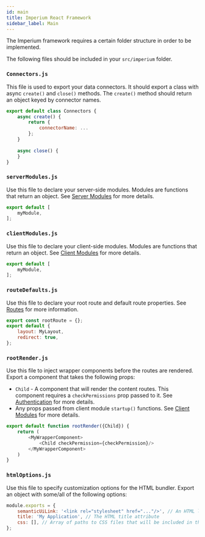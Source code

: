 ```yaml
---
id: main
title: Imperium React Framework
sidebar_label: Main
---
```


The Imperium framework requires a certain folder structure in order to be implemented.

The following files should be included in your `src/imperium` folder.

### `Connectors.js`
This file is used to export your data connectors. It should export a class with async `create()` and `close()` methods.
The `create()` method should return an object keyed by connector names.

```javascript
export default class Connectors {
	async create() {
		return {
			connectorName: ...
		};
	}
	
	async close() {
	}
}
```

### `serverModules.js`
Use this file to declare your server-side modules. Modules are functions that return an object. See [Server Modules](serverModule) for more details.

```javascript
export default [
	myModule,
];
```

### `clientModules.js`
Use this file to declare your client-side modules. Modules are functions that return an object. See [Client Modules](clientModule) for more details.

```javascript
export default [
	myModule,
];
```

### `routeDefaults.js`
Use this file to declare your root route and default route properties. See [Routes](routes) for more information.

```javascript
export const rootRoute = {};
export default {
	layout: MyLayout,
	redirect: true,
};
```

### `rootRender.js`
Use this file to inject wrapper components before the routes are rendered. Export a component that takes the following props:

  * `Child` - A component that will render the content routes. This component requires a `checkPermissions` prop passed to it. See [Authentication](authentication) for more details.
  * Any props passed from client module `startup()` functions. See [Client Modules](clientModule) for more details.

```javascript
export default function rootRender({Child}) {
	return (
		<MyWrapperComponent>
			<Child checkPermission={checkPermission}/>
		</MyWrapperComponent>
	)
}
```

### `htmlOptions.js`
Use this file to specify customization options for the HTML bundler. Export an object with some/all of the following options:

```js
module.exports = {
	semanticUiLink: '<link rel="stylesheet" href="..."/>', // An HTML link tag that overrides the default Semantic UI CDN
	title: 'My Application', // The HTML title attribute
	css: [], // Array of paths to CSS files that will be included in the HTML file
};
```
